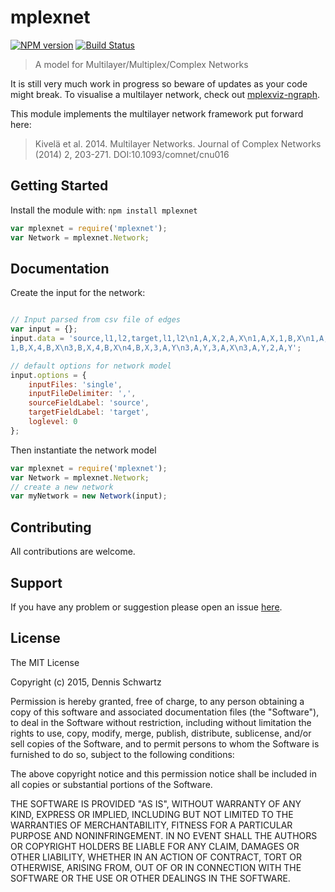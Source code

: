 # mplexnet

[![NPM version](http://img.shields.io/npm/v/mplexnet.svg)](https://www.npmjs.org/package/mplexnet) 
[![Build Status](https://secure.travis-ci.org/DennisSchwartz/mplexnet.png?branch=master)](http://travis-ci.org/DennisSchwartz/mplexnet) 

> A model for Multilayer/Multiplex/Complex Networks

It is still very much work in progress so beware 
of updates as your code might break. To visualise a multilayer network, 
check out [mplexviz-ngraph](https://github.com/DennisSchwartz/mplexviz-ngraph).

This module implements the multilayer network framework put forward here: 
> Kivelä et al. 2014. Multilayer Networks. Journal of Complex Networks (2014) 2, 203-271. DOI:10.1093/comnet/cnu016

## Getting Started

Install the module with: `npm install mplexnet`

```javascript
var mplexnet = require('mplexnet');
var Network = mplexnet.Network;
```

## Documentation

Create the input for the network:

```javascript

// Input parsed from csv file of edges
var input = {};
input.data = 'source,l1,l2,target,l1,l2\n1,A,X,2,A,X\n1,A,X,1,B,X\n1,A,X,4,B,X\n1,B,X,1,B,Y\n1,B,X,3,B,X\
1,B,X,4,B,X\n3,B,X,4,B,X\n4,B,X,3,A,Y\n3,A,Y,3,A,X\n3,A,Y,2,A,Y';

// default options for network model
input.options = {
    inputFiles: 'single',
    inputFileDelimiter: ',',
    sourceFieldLabel: 'source',
    targetFieldLabel: 'target',
    loglevel: 0
};

```

Then instantiate the network model

```javascript
var mplexnet = require('mplexnet');
var Network = mplexnet.Network;
// create a new network
var myNetwork = new Network(input);
```

## Contributing

All contributions are welcome.

## Support

If you have any problem or suggestion please open an issue [here](https://github.com/DennisSchwartz/mplexnet/issues).

## License 

The MIT License

Copyright (c) 2015, Dennis Schwartz

Permission is hereby granted, free of charge, to any person
obtaining a copy of this software and associated documentation
files (the "Software"), to deal in the Software without
restriction, including without limitation the rights to use,
copy, modify, merge, publish, distribute, sublicense, and/or sell
copies of the Software, and to permit persons to whom the
Software is furnished to do so, subject to the following
conditions:

The above copyright notice and this permission notice shall be
included in all copies or substantial portions of the Software.

THE SOFTWARE IS PROVIDED "AS IS", WITHOUT WARRANTY OF ANY KIND,
EXPRESS OR IMPLIED, INCLUDING BUT NOT LIMITED TO THE WARRANTIES
OF MERCHANTABILITY, FITNESS FOR A PARTICULAR PURPOSE AND
NONINFRINGEMENT. IN NO EVENT SHALL THE AUTHORS OR COPYRIGHT
HOLDERS BE LIABLE FOR ANY CLAIM, DAMAGES OR OTHER LIABILITY,
WHETHER IN AN ACTION OF CONTRACT, TORT OR OTHERWISE, ARISING
FROM, OUT OF OR IN CONNECTION WITH THE SOFTWARE OR THE USE OR
OTHER DEALINGS IN THE SOFTWARE.
